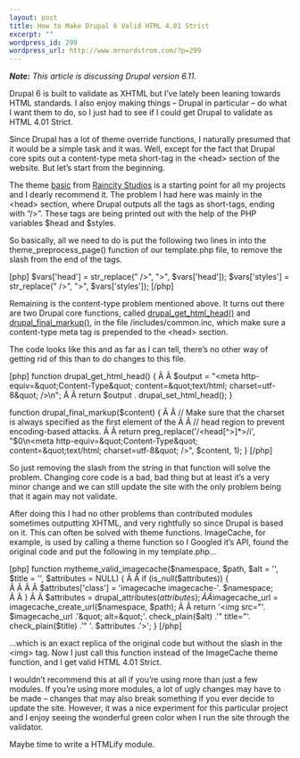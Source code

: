 ```yaml
--- 
layout: post
title: How to Make Drupal 6 Valid HTML 4.01 Strict
excerpt: ""
wordpress_id: 299
wordpress_url: http://www.mrnordstrom.com/?p=299
---
```

<p>
<em><strong>Note:</strong> This article is discussing Drupal version 6.11.</em>
</p>

<p>Drupal 6 is built to validate as XHTML but I&rsquo;ve lately been leaning towards HTML standards. I also enjoy making things &ndash; Drupal in particular &ndash; do what I want them to do, so I just had to see if I could get Drupal to validate as HTML 4.01 Strict.</p>

<p>Since Drupal has a lot of theme override functions, I naturally presumed that it would be a simple task and it was. Well, except for the fact that Drupal core spits out a content-type meta short-tag in the &lt;head&gt; section of the website. But let&rsquo;s start from the beginning.</p>

<p>The theme <a href="http://drupal.org/project/basic">basic</a> from <a href="http://raincitystudios.com/">Raincity Studios</a> is a starting point for all my projects and I dearly recommend it. The problem I had here was mainly in the &lt;head&gt; section, where Drupal outputs all the tags as short-tags, ending with &ldquo;/&gt;&rdquo;. These tags are being printed out with the help of the PHP variables $head and $styles.</p>

<p>So basically, all we need to do is put the following two lines in into the theme_preprocess_page() function of our template.php file, to remove the slash from the end of the tags.</p>

[php]
$vars['head'] = str_replace(&quot; /&gt;&quot;, &quot;&gt;&quot;, $vars['head']);
$vars['styles'] = str_replace(&quot; /&gt;&quot;, &quot;&gt;&quot;, $vars['styles']);
[/php]

<p>Remaining is the content-type problem mentioned above. It turns out there are two Drupal core functions, called <a href="http://api.drupal.org/api/function/drupal_get_html_head/6">drupal_get_html_head()</a> and <a href="http://api.drupal.org/api/function/drupal_final_markup/6">drupal_final_markup()</a>, in the file /includes/common.inc, which make sure a content-type meta tag is prepended to the &lt;head&gt; section.</p>

<p>The code looks like this and as far as I can tell, there&rsquo;s no other way of getting rid of this than to do changes to this file.</p>

[php]
function drupal_get_html_head() {
Â Â $output = &quot;&lt;meta http-equiv=\&quot;Content-Type\&quot; content=\&quot;text/html; charset=utf-8\&quot; /&gt;\n&quot;;
Â Â return $output . drupal_set_html_head();
}

function drupal_final_markup($content) {
Â Â // Make sure that the charset is always specified as the first element of the
Â Â // head region to prevent encoding-based attacks.
Â Â return preg_replace('/&lt;head[^&gt;]*&gt;/i', &quot;\$0\n&lt;meta http-equiv=\&quot;Content-Type\&quot; content=\&quot;text/html; charset=utf-8\&quot; /&gt;&quot;, $content, 1);
}
[/php]

<p>So just removing the slash from the string in that function will solve the problem. Changing core code is a bad, bad thing but at least it&rsquo;s a very minor change and we can still update the site with the only problem being that it again may not validate. 

<p>After doing this I had no other problems than contributed modules sometimes outputting XHTML, and very rightfully so since Drupal is based on it. This can often be solved with theme functions. ImageCache, for example, is used by calling a theme function so I Googled it&rsquo;s API, found the original code and put the following in my template.php...</p>

[php]
function mytheme_valid_imagecache($namespace, $path, $alt = '', $title = '', $attributes = NULL) {
Â Â if (is_null($attributes)) {
Â Â Â Â $attributes['class'] = 'imagecache imagecache-'. $namespace;
Â Â } 
Â Â $attributes = drupal_attributes($attributes);
Â Â $imagecache_url = imagecache_create_url($namespace, $path);
Â Â return '&lt;img src=&quot;'. $imagecache_url .'&quot; alt=&quot;'. check_plain($alt) .'&quot; title=&quot;'. check_plain($title) .'&quot; '. $attributes .'&gt;';
}
[/php]

<p>...which is an exact replica of the original code but without the slash in the &lt;img&gt; tag. Now I just call this function instead of the ImageCache theme function, and I get valid HTML 4.01 Strict.</p>

<p>I wouldn&rsquo;t recommend this at all if you&rsquo;re using more than just a few modules. If you&rsquo;re using more modules, a lot of ugly changes may have to be made &ndash; changes that may also break something if you ever decide to update the site. However, it was a nice experiment for this particular project and I enjoy seeing the wonderful green color when I run the site through the validator.

<p>Maybe time to write a HTMLify module.</p>
